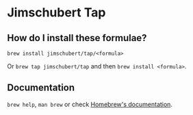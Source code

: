 # Jimschubert Tap

## How do I install these formulae?

`brew install jimschubert/tap/<formula>`

Or `brew tap jimschubert/tap` and then `brew install <formula>`.

## Documentation

`brew help`, `man brew` or check [Homebrew's documentation](https://docs.brew.sh).
